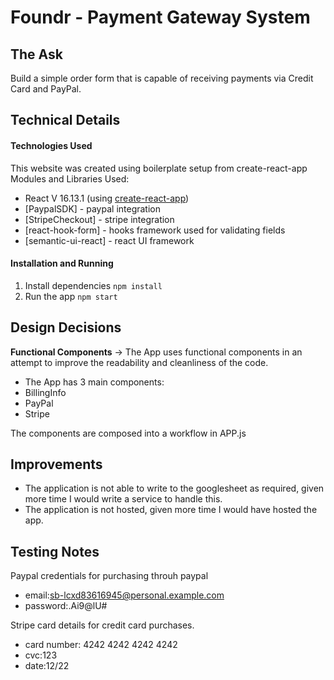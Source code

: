 # Foundr - Payment Gateway System

## The Ask
Build a simple order form that is capable of receiving payments via Credit Card and PayPal.

## Technical Details
#### Technologies Used
This website was created using boilerplate setup from create-react-app
Modules and Libraries Used:
- React V 16.13.1 (using [create-react-app](https://github.com/facebook/create-react-app))
- [PaypalSDK] - paypal integration
- [StripeCheckout] - stripe integration
- [react-hook-form] - hooks framework used for validating fields
- [semantic-ui-react] - react UI framework

#### Installation and Running
1. Install dependencies
`npm install`
2. Run the app
`npm start`

## Design Decisions
**Functional Components** -> The App uses functional components in an attempt to improve the readability and cleanliness of the code.
 - The App has 3 main components:
 - BillingInfo
 - PayPal
 - Stripe
 
 The components are composed into a workflow in APP.js

## Improvements
- The application is not able to write to the googlesheet as required, given more time I would write a service to handle this.
- The application is not hosted, given more time I would have hosted the app.
 
## Testing Notes
Paypal credentials for purchasing throuh paypal

- email:sb-lcxd83616945@personal.example.com
- password:.Ai9@lU#

Stripe card details for credit card purchases.

- card number: 4242 4242 4242 4242
- cvc:123
- date:12/22
